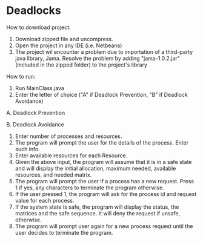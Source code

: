 # Deadlocks

How to download project:
1. Download zipped file and uncompress.
2. Open the project in any IDE (i.e. Netbeans)
3. The project wil encounter a problem due to importation of a third-party java library, Jama.
Resolve the problem by adding "jama-1.0.2.jar" (included in the zipped folder) to the project's library

How to run:
1. Run MainClass.java
2. Enter the letter of choice ("A" if Deadlock Prevention, "B" if Deadlock Avoidance)

A. Deadlock Prevention



B. Deadlock Avoidance

1. Enter number of processes and resources.
2. The program will prompt the user for the details of the process. Enter such info.
3. Enter available resources for each Resource.
4. Given the above input, the program will assume that it is in a safe state and 
will display the initial allocation, maximum needed, available resources, and needed matrix. 
5. The program will prompt the user if a process has a new request. Press 1 if yes,  any characters
to terminate the program otherwise.
6. If the user pressed 1, the program will ask for the process id and request value for each process.
7. If the system state is safe, the program will display the status, the matrices and the safe sequence. It will deny the request if unsafe, otherwise. 
8. The program will prompt user again for a new process request until the user decides to terminate the program.
